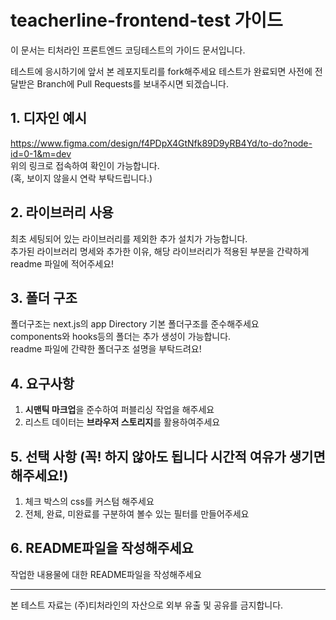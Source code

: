 # teacherline-frontend-test 가이드
이 문서는 티처라인 프론트엔드 코딩테스트의 가이드 문서입니다.

테스트에 응시하기에 앞서 본 레포지토리를 fork해주세요
테스트가 완료되면 사전에 전달받은 Branch에 Pull Requests를 보내주시면 되겠습니다.

## 1. 디자인 예시

https://www.figma.com/design/f4PDpX4GtNfk89D9yRB4Yd/to-do?node-id=0-1&m=dev
<br/>위의 링크로 접속하여 확인이 가능합니다. 
<br/>(혹, 보이지 않을시 연락 부탁드립니다.)

## 2. 라이브러리 사용

최초 세팅되어 있는 라이브러리를 제외한 추가 설치가 가능합니다.
<br/>추가된 라이브러리 명세와 추가한 이유, 해당 라이브러리가 적용된 부분을 간략하게 readme 파일에 적어주세요!

## 3. 폴더 구조

폴더구조는 next.js의 app Directory 기본 폴더구조를 준수해주세요
<br/>components와 hooks등의 폴더는 추가 생성이 가능합니다.
<br/>readme 파일에 간략한 폴더구조 설명을 부탁드려요!

## 4. 요구사항

1. **시맨틱 마크업**을 준수하여 퍼블리싱 작업을 해주세요
2. 리스트 데이터는 **브라우저 스토리지**를 활용하여주세요

## 5. 선택 사항 (꼭! 하지 않아도 됩니다 시간적 여유가 생기면 해주세요!)

1. 체크 박스의 css를 커스텀 해주세요
2. 전체, 완료, 미완료를 구분하여 볼수 있는 필터를 만들어주세요

##  6. README파일을 작성해주세요

작업한 내용물에 대한 README파일을 작성해주세요


---

본 테스트 자료는 (주)티처라인의 자산으로 외부 유출 및 공유를 금지합니다.  

